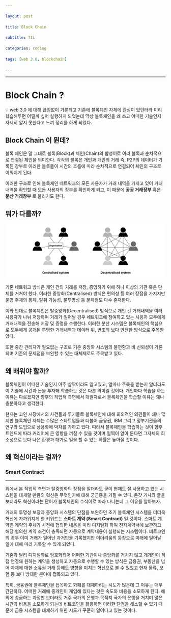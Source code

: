 ```yaml
---

layout: post

title: Block Chain

subtitle: TIL

categories: coding

tags: [web 3.0, blockchain]

---
```


---

# Block Chain ?

<aside>
💡 web 3.0 에 대해 끊임없이 거론되고 기존에 블록체인 자체에 관심이 있던터라 미리 학습해두면 어떨까 싶어 실행하게 되었는데 막상 블록체인을 왜 쓰고 어떠한 기술인지 자세히 알지 못한다고 느껴 정리를 하게 되었다.

</aside>

## Block Chain 이 뭔데?

블록 체인은 말 그대로 블록(Block)과 체인(Chain)의 합성어로 여러 블록과 순차적으로 연결된 체인을 의미한다.
각각의 블록은 개인과 개인의 거래 즉, P2P의 데이터가 기록된 장부로 이러한 블록들이 시간의 흐름에 따라 순차적으로 연결되어 체인의 구조로 이뤄지게 된다.

이러한 구조로 인해 블록체인 네트워크의 모든 사용자가 거래 내역을 가지고 있어 거래 내역을 확인할 때 모든 사용자의 장부를 확인하게 되고, 이 때문에 **공공 거래장부** 혹은 **분산 거래장부** 로 불리기도 한다.

## 뭐가 다를까?

![Untitled](/post-img/blockchain-network.png)

기존 네트워크 방식은 개인 간의 거래를 저장, 증명하기 위해 하나 이상의 기관 혹은 단체를 거쳐야 했다. 이러한 중앙화(Centralised) 방식은 편의성 등 여러 장점을 가지지만 운영 주체의 통제, 탈취 가능성, 불투명성 등 문제점도 다수 존재한다.

이와 반대로 블록체인은 탈중앙화(Decentralised) 방식으로 개인 간 거래내역을 여러 사용자가 나눠 저장하며 거래가 일어날 경우 네트워크에 참여하고 있는 사용자 모두에게 거래내역을 전송해 저장 및 증명을 수행한다. 이러한 분산 시스템은 블록체인의 핵심으로 모두에게 공개된 투명한 거래내역과 데이터 위, 변조의 보다 안전한 방식으로 주목받았다.

또한 중간 관리자가 필요없는 구조로 기존 중앙화 시스템의 불편함과 비 신뢰성이 거론되며 기존의 문제점을 보완할 수 있는 대체제로도 주목받고 있다.

## 왜 배워야 할까?

블록체인이 어떠한 기술인지 아주 살짝이라도 알고있고, 얼마나 주목을 받는지 알더라도 이 기술에 시간과 돈을 투자해 학습하는 것은 다른 의미일 것이다. 개인마다 학습을 하는 이유는 다르겠지만 향후의 직업적 측면에서 개발자로서 블록체인을 학습할 이유는 꽤나 충분하다고 생각한다.

현재는 코인 시장에서의 사건들과 투기들로 블록체인에 대해 회의적인 의견들이 꽤나 많지만 블록체인 자체는 수많은 스타트업들과 더불어 금융권, IBM 그리고 정부기관들의 연구와 도입으로 상용화에 박차를 가하고 있다. 따라서 블록체인을 학습하는 것이 향후 트렌드에 따라 커리어에 큰 영향을 끼칠 수 있을 것이며 일찍이 알아 둔다면 그자체의 희소성으로 보다 나은 환경과 대가로 일을 할 수 있는 확률은 높아질 것이다.

## 왜 혁신이라는 걸까?

### Smart Contract

---

위에서 본 직업적 측면과 탈중앙화의 장점을 알더라도 굳이 현재도 잘 사용하고 있는 시스템을 대체할 만큼의 혁신은 무엇인가에 대해 궁금증을 가질 수 있다. 온갖 기사와 글을 보더라도 혁신이라는 단어가 블록체인의 수식어로 따라 다니는데 그 이유를 알아보자.

거래의 투명성 보장과 중앙화 시스템의 단점을 보완하던 초기 블록체인 시스템을 더더욱 혁신에 가까워지게 한 키워드는 **스마트 계약 (Smart Contract)** 일 것이다. 스마트 계약은 계약의 주체가 사전에 협의한 내용을 미리 디지털화 하여 전자계약서에 보관하고 해당 협의한 계약 조건이 충족되면 자동으로 계약내용이 실행되는 시스템이다. 비트코인의 경우 이미 거래가 일어난 과거만을 기록했지만 이더리움의 등장으로 미래에 일어날 일에 대해 미리 기록할 수 있게 되었다. 

기존과 달리 디지털화로 암호화되어 어떠한 기관이나 중앙화를 거치지 않고 개개인이 직접 연결돼 원하는 계약을 생성하고 자동으로 수행할 수 있는 방식은 금융권, 부동산을 넘어 자체에 대한 소유권 거래 등에도 영향을 미치는 혁신으로 볼 수 있었고 현재 물류, 보험 등 보다 방대한 분야에 접목되고 있다. 

특히, 금융권에 블록체인을 접목하고 화폐를 대체하려는 시도가 많은데 그 이유는 매우 간단하다. 어떠한 거래에 중개인이 개입해 있다는 것은 속도와 비용을 소모하게 된다. 해외에 송금하는 과정만 보더라도 거주 국가의 은행과 목적지 국가의 은행을 거치며 많은 시간과 비용을 소모하게 되는데 비트코인을 활용하면 이러한 단점을 해소할 수 있기 때문에 금융 시스템을 대체하기 위한 시도가 꾸준히 일어나고 있는 것이다.